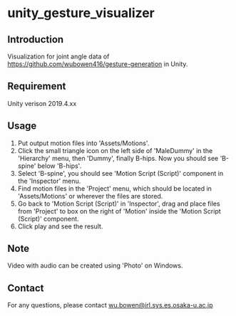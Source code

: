 # unity_gesture_visualizer

## Introduction

Visualization for joint angle data of https://github.com/wubowen416/gesture-generation in Unity.

## Requirement
Unity verison 2019.4.xx

## Usage
1. Put output motion files into 'Assets/Motions'.
2. Click the small triangle icon on the left side of 'MaleDummy' in the 'Hierarchy' menu, then 'Dummy', finally B-hips. Now you should see 'B-spine' below 'B-hips'.
3. Select 'B-spine', you should see 'Motion Script (Script)' component in the 'Inspector' menu.
4. Find motion files in the 'Project' menu, which should be located in 'Assets/Motions' or wherever the files are stored.
5. Go back to 'Motion Script (Script)' in 'Inspector', drag and place files from 'Project' to box on the right of 'Motion' inside the 'Motion Script (Script)' component.
6. Click play and see the result.

## Note
Video with audio can be created using 'Photo' on Windows.

## Contact
For any questions, please contact wu.bowen@irl.sys.es.osaka-u.ac.jp

